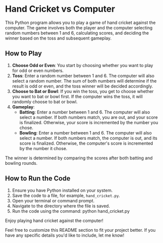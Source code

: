 # Hand Cricket vs Computer

This Python program allows you to play a game of hand cricket against the computer. The game involves both the player and the computer selecting random numbers between 1 and 6, calculating scores, and deciding the winner based on the toss and subsequent gameplay.

## How to Play

1. **Choose Odd or Even**: You start by choosing whether you want to play for odd or even numbers.
2. **Toss**: Enter a random number between 1 and 6. The computer will also select a random number. The sum of both numbers will determine if the result is odd or even, and the toss winner will be decided accordingly.
3. **Choose to Bat or Bowl**: If you win the toss, you get to choose whether you want to bat or bowl first. If the computer wins the toss, it will randomly choose to bat or bowl.
4. **Gameplay**:
    - **Batting**: Enter a number between 1 and 6. The computer will also select a number. If both numbers match, you are out, and your score is finalized. Otherwise, your score is incremented by the number you chose.
    - **Bowling**: Enter a number between 1 and 6. The computer will also select a number. If both numbers match, the computer is out, and its score is finalized. Otherwise, the computer's score is incremented by the number it chose.

The winner is determined by comparing the scores after both batting and bowling rounds.

## How to Run the Code

1. Ensure you have Python installed on your system.
2. Save the code to a file, for example, `hand_cricket.py`.
3. Open your terminal or command prompt.
4. Navigate to the directory where the file is saved.
5. Run the code using the command:
    python hand_cricket.py

Enjoy playing hand cricket against the computer!

Feel free to customize this README section to fit your project better. If you have any specific details you'd like to include, let me know!
